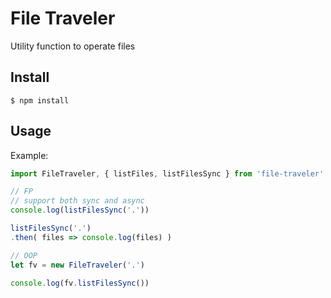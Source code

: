 File Traveler
===
Utility function to operate files

Install
---
    $ npm install

Usage
---
Example:
```javascript
import FileTraveler, { listFiles, listFilesSync } from 'file-traveler'

// FP
// support both sync and async
console.log(listFilesSync('.'))

listFilesSync('.')
.then( files => console.log(files) )

// OOP
let fv = new FileTraveler('.')

console.log(fv.listFilesSync())


```


